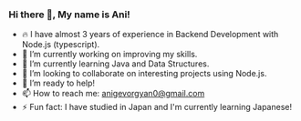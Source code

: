 ### Hi there 👋, My name is Ani!


- 🔥 I have almost 3 years of experience in Backend Development with Node.js (typescript).
- 🔭 I’m currently working on improving my skills.
- 🌱 I’m currently learning Java and Data Structures.
- 👯 I’m looking to collaborate on interesting projects using Node.js.
- 🤝 I’m ready to help!
- 📫 How to reach me: anigevorgyan0@gmail.com
- ⚡ Fun fact: I have studied in Japan and I'm currently learning Japanese!
